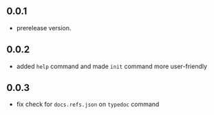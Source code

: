 ## 0.0.1

- prerelease version.

## 0.0.2

- added `help` command and made `init` command more user-friendly

## 0.0.3

- fix check for `docs.refs.json` on `typedoc` command
